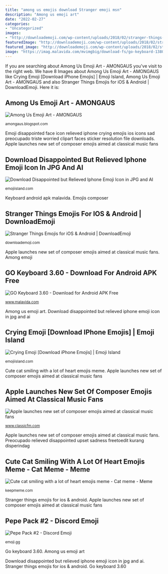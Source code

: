 ```yaml
---
title: "among us emojis download Stranger emoji msn"
description: "Among us emoji art"
date: "2022-02-27"
categories:
- "Uncategorized"
images:
- "http://downloademoji.com/wp-content/uploads/2018/02/stranger-things-emoji-keyboard-ios-android.jpg"
featuredImage: "http://downloademoji.com/wp-content/uploads/2018/02/stranger-things-emoji-keyboard-ios-android.jpg"
featured_image: "http://downloademoji.com/wp-content/uploads/2018/02/stranger-things-emoji-keyboard-ios-android.jpg"
image: "https://imag.malavida.com/mvimgbig/download-fs/go-keyboard-13802-5.jpg"
---
```


If you are searching about Among Us Emoji Art - AMONGAUS you've visit to the right web. We have 8 Images about Among Us Emoji Art - AMONGAUS like Crying Emoji [Download iPhone Emojis] | Emoji Island, Among Us Emoji Art - AMONGAUS and also Stranger Things Emojis for iOS &amp; Android | DownloadEmoji. Here it is:

## Among Us Emoji Art - AMONGAUS

![Among Us Emoji Art - AMONGAUS](https://lh6.googleusercontent.com/proxy/Fednw4Cs63dBefZEC8LELdSvC1-j2mRguuL_Vt4YTelsV-uyJ96R0LnjayalJwKcczZy0Cf9YowV2z0NqkLecHrOudmdc3w7kywNOUQiG46ZiQevOiPqRReQZr5YoB6v=w1200-h630-p-k-no-nu "Stranger things emojis for ios &amp; android")

<small>amongaus.blogspot.com</small>

Emoji disappointed face icon relieved iphone crying emojis ios icons sad preocupado triste worried clipart faces sticker resolution file downloads. Apple launches new set of composer emojis aimed at classical music fans

## Download Disappointed But Relieved Iphone Emoji Icon In JPG And AI

![Download Disappointed but Relieved Iphone Emoji Icon in JPG and AI](https://cdn.shopify.com/s/files/1/1061/1924/files/Disappointed_but_Relieved_Emoji_Icon.png?11214052019865124406 "Go keyboard 3.60")

<small>emojiisland.com</small>

Keyboard android apk malavida. Emojis composer

## Stranger Things Emojis For IOS &amp; Android | DownloadEmoji

![Stranger Things Emojis for iOS &amp; Android | DownloadEmoji](http://downloademoji.com/wp-content/uploads/2018/02/stranger-things-emoji-keyboard-ios-android.jpg "Among emoji")

<small>downloademoji.com</small>

Apple launches new set of composer emojis aimed at classical music fans. Among emoji

## GO Keyboard 3.60 - Download For Android APK Free

![GO Keyboard 3.60 - Download for Android APK Free](https://imag.malavida.com/mvimgbig/download-fs/go-keyboard-13802-5.jpg "Stranger things emojis for ios &amp; android")

<small>www.malavida.com</small>

Among us emoji art. Download disappointed but relieved iphone emoji icon in jpg and ai

## Crying Emoji [Download IPhone Emojis] | Emoji Island

![Crying Emoji [Download iPhone Emojis] | Emoji Island](https://cdn.shopify.com/s/files/1/1061/1924/products/Disappointed_but_Relieved_Emoji_Icon_1e554748-dab1-472b-937e-54ecd95ee75c_large.png?v=1571606089 "Among us emoji art")

<small>emojiisland.com</small>

Cute cat smiling with a lot of heart emojis meme. Apple launches new set of composer emojis aimed at classical music fans

## Apple Launches New Set Of Composer Emojis Aimed At Classical Music Fans

![Apple launches new set of composer emojis aimed at classical music fans](https://imgs.classicfm.com/images/44252?width=1200&amp;crop=16_9&amp;signature=NWiMg4ST27isqHStj_mr798RJXw= "Emojis composer")

<small>www.classicfm.com</small>

Apple launches new set of composer emojis aimed at classical music fans. Preocupado relieved disappointed upset sadness freetoedit kurang disperindag

## Cute Cat Smiling With A Lot Of Heart Emojis Meme - Cat Meme - Meme

![Cute cat smiling with a lot of heart emojis meme - Cat meme - Meme](https://keepmeme.com/files/en_posts/20200918/cute-cat-smiling-with-a-lot-of-heart-emojis-meme-6a31b06092d3df2380b1a30ef34622b3.jpg "Keyboard android apk malavida")

<small>keepmeme.com</small>

Stranger things emojis for ios &amp; android. Apple launches new set of composer emojis aimed at classical music fans

## Pepe Pack #2 - Discord Emoji

![Pepe Pack #2 - Discord Emoji](https://emoji.gg/assets/packs/pepe-pack-2.jpg "Download disappointed but relieved iphone emoji icon in jpg and ai")

<small>emoji.gg</small>

Go keyboard 3.60. Among us emoji art

Download disappointed but relieved iphone emoji icon in jpg and ai. Stranger things emojis for ios &amp; android. Go keyboard 3.60
